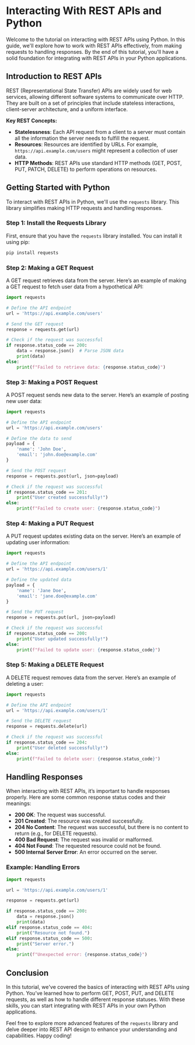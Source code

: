 # Interacting With REST APIs and Python

Welcome to the tutorial on interacting with REST APIs using Python. In this guide, we'll explore how to work with REST APIs effectively, from making requests to handling responses. By the end of this tutorial, you'll have a solid foundation for integrating with REST APIs in your Python applications.

## Introduction to REST APIs

REST (Representational State Transfer) APIs are widely used for web services, allowing different software systems to communicate over HTTP. They are built on a set of principles that include stateless interactions, client-server architecture, and a uniform interface.

**Key REST Concepts:**

- **Statelessness**: Each API request from a client to a server must contain all the information the server needs to fulfill the request.
- **Resources**: Resources are identified by URLs. For example, `https://api.example.com/users` might represent a collection of user data.
- **HTTP Methods**: REST APIs use standard HTTP methods (GET, POST, PUT, PATCH, DELETE) to perform operations on resources.

## Getting Started with Python

To interact with REST APIs in Python, we'll use the `requests` library. This library simplifies making HTTP requests and handling responses.

### Step 1: Install the Requests Library

First, ensure that you have the `requests` library installed. You can install it using pip:

```bash
pip install requests
```

### Step 2: Making a GET Request

A GET request retrieves data from the server. Here’s an example of making a GET request to fetch user data from a hypothetical API:

```python
import requests

# Define the API endpoint
url = 'https://api.example.com/users'

# Send the GET request
response = requests.get(url)

# Check if the request was successful
if response.status_code == 200:
    data = response.json()  # Parse JSON data
    print(data)
else:
    print(f"Failed to retrieve data: {response.status_code}")
```

### Step 3: Making a POST Request

A POST request sends new data to the server. Here’s an example of posting new user data:

```python
import requests

# Define the API endpoint
url = 'https://api.example.com/users'

# Define the data to send
payload = {
    'name': 'John Doe',
    'email': 'john.doe@example.com'
}

# Send the POST request
response = requests.post(url, json=payload)

# Check if the request was successful
if response.status_code == 201:
    print("User created successfully!")
else:
    print(f"Failed to create user: {response.status_code}")
```

### Step 4: Making a PUT Request

A PUT request updates existing data on the server. Here’s an example of updating user information:

```python
import requests

# Define the API endpoint
url = 'https://api.example.com/users/1'

# Define the updated data
payload = {
    'name': 'Jane Doe',
    'email': 'jane.doe@example.com'
}

# Send the PUT request
response = requests.put(url, json=payload)

# Check if the request was successful
if response.status_code == 200:
    print("User updated successfully!")
else:
    print(f"Failed to update user: {response.status_code}")
```

### Step 5: Making a DELETE Request

A DELETE request removes data from the server. Here’s an example of deleting a user:

```python
import requests

# Define the API endpoint
url = 'https://api.example.com/users/1'

# Send the DELETE request
response = requests.delete(url)

# Check if the request was successful
if response.status_code == 204:
    print("User deleted successfully!")
else:
    print(f"Failed to delete user: {response.status_code}")
```

## Handling Responses

When interacting with REST APIs, it’s important to handle responses properly. Here are some common response status codes and their meanings:

- **200 OK**: The request was successful.
- **201 Created**: The resource was created successfully.
- **204 No Content**: The request was successful, but there is no content to return (e.g., for DELETE requests).
- **400 Bad Request**: The request was invalid or malformed.
- **404 Not Found**: The requested resource could not be found.
- **500 Internal Server Error**: An error occurred on the server.

### Example: Handling Errors

```python
import requests

url = 'https://api.example.com/users/1'

response = requests.get(url)

if response.status_code == 200:
    data = response.json()
    print(data)
elif response.status_code == 404:
    print("Resource not found.")
elif response.status_code == 500:
    print("Server error.")
else:
    print(f"Unexpected error: {response.status_code}")
```

## Conclusion

In this tutorial, we've covered the basics of interacting with REST APIs using Python. You’ve learned how to perform GET, POST, PUT, and DELETE requests, as well as how to handle different response statuses. With these skills, you can start integrating with REST APIs in your own Python applications.

Feel free to explore more advanced features of the `requests` library and delve deeper into REST API design to enhance your understanding and capabilities. Happy coding!
